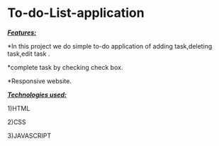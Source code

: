 # To-do-List-application

<ins>***Features:***</ins>

*In this project we do simple to-do application of adding task,deleting task,edit task .

*complete task by checking check box.

*Responsive website.



<ins>***Technologies used:***</ins>

1)HTML

2)CSS

3)JAVASCRIPT
